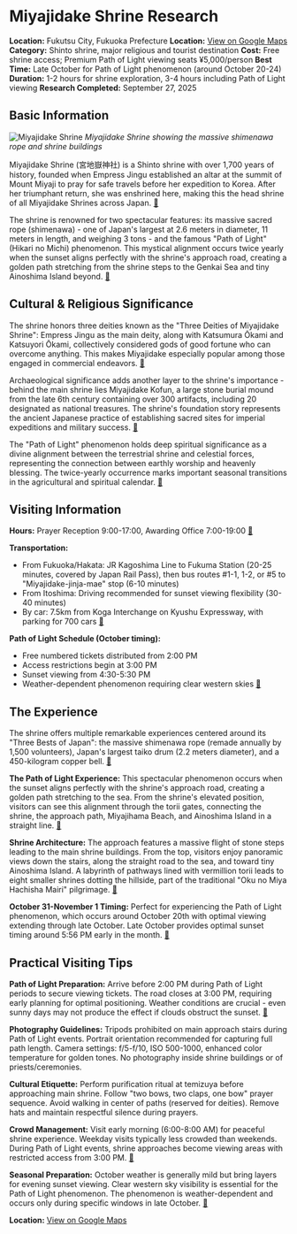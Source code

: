 # Miyajidake Shrine Research

**Location:** Fukutsu City, Fukuoka Prefecture
**Location:** [View on Google Maps](https://maps.google.com/maps?q=33.7664067,130.4896355)
**Category:** Shinto shrine, major religious and tourist destination
**Cost:** Free shrine access; Premium Path of Light viewing seats ¥5,000/person
**Best Time:** Late October for Path of Light phenomenon (around October 20-24)
**Duration:** 1-2 hours for shrine exploration, 3-4 hours including Path of Light viewing
**Research Completed:** September 27, 2025

## Basic Information

![Miyajidake Shrine](https://asset.japan.travel/image/upload/v1666333981/fukuoka/Fukuoka_t_id208_1.jpg)
*Miyajidake Shrine showing the massive shimenawa rope and shrine buildings*

Miyajidake Shrine (宮地嶽神社) is a Shinto shrine with over 1,700 years of history, founded when Empress Jingu established an altar at the summit of Mount Miyaji to pray for safe travels before her expedition to Korea. After her triumphant return, she was enshrined here, making this the head shrine of all Miyajidake Shrines across Japan. [🔗](https://www.crossroadfukuoka.jp/en/spot/10236)

The shrine is renowned for two spectacular features: its massive sacred rope (shimenawa) - one of Japan's largest at 2.6 meters in diameter, 11 meters in length, and weighing 3 tons - and the famous "Path of Light" (Hikari no Michi) phenomenon. This mystical alignment occurs twice yearly when the sunset aligns perfectly with the shrine's approach road, creating a golden path stretching from the shrine steps to the Genkai Sea and tiny Ainoshima Island beyond. [🔗](https://www.fukuoka-now.com/en/event/miyajidake-shrine-path-of-light/)

## Cultural & Religious Significance

The shrine honors three deities known as the "Three Deities of Miyajidake Shrine": Empress Jingu as the main deity, along with Katsumura Ōkami and Katsuyori Ōkami, collectively considered gods of good fortune who can overcome anything. This makes Miyajidake especially popular among those engaged in commercial endeavors. [🔗](https://enjoy-kyushu.com/column/fukuoka/scenic/881.html)

Archaeological significance adds another layer to the shrine's importance - behind the main shrine lies Miyajidake Kofun, a large stone burial mound from the late 6th century containing over 300 artifacts, including 20 designated as national treasures. The shrine's foundation story represents the ancient Japanese practice of establishing sacred sites for imperial expeditions and military success. [🔗](https://japantoday.com/category/features/travel/miyajidake-shrine-a-historic-hillside-full-of-surprises-1)

The "Path of Light" phenomenon holds deep spiritual significance as a divine alignment between the terrestrial shrine and celestial forces, representing the connection between earthly worship and heavenly blessing. The twice-yearly occurrence marks important seasonal transitions in the agricultural and spiritual calendar. [🔗](https://www.fukuoka-now.com/en/event/miyajidake-shrine-path-of-light/)

## Visiting Information

**Hours:** Prayer Reception 9:00-17:00, Awarding Office 7:00-19:00 [🔗](https://japantravel.navitime.com/en/area/jp/spot/02301-1600355/)

**Transportation:**
- From Fukuoka/Hakata: JR Kagoshima Line to Fukuma Station (20-25 minutes, covered by Japan Rail Pass), then bus routes #1-1, 1-2, or #5 to "Miyajidake-jinja-mae" stop (6-10 minutes)
- From Itoshima: Driving recommended for sunset viewing flexibility (30-40 minutes)
- By car: 7.5km from Koga Interchange on Kyushu Expressway, with parking for 700 cars [🔗](https://www.japan.travel/en/spot/779/)

**Path of Light Schedule (October timing):**
- Free numbered tickets distributed from 2:00 PM
- Access restrictions begin at 3:00 PM
- Sunset viewing from 4:30-5:30 PM
- Weather-dependent phenomenon requiring clear western skies [🔗](https://www.tripadvisor.com/ShowTopic-g1022383-i50611-k13688594-Miyajidake_shrine_path_of_light_autumn_viewing-Fukutsu_Fukuoka_Prefecture_Kyushu.html)

## The Experience

The shrine offers multiple remarkable experiences centered around its "Three Bests of Japan": the massive shimenawa rope (remade annually by 1,500 volunteers), Japan's largest taiko drum (2.2 meters diameter), and a 450-kilogram copper bell. [🔗](https://travel.gaijinpot.com/miyajidake-shrine/)

**The Path of Light Experience:** This spectacular phenomenon occurs when the sunset aligns perfectly with the shrine's approach road, creating a golden path stretching to the sea. From the shrine's elevated position, visitors can see this alignment through the torii gates, connecting the shrine, the approach path, Miyajihama Beach, and Ainoshima Island in a straight line. [🔗](https://mercure-fukuokamunakata-resortandspa.jp/en/sightseeing/miyajidakejinja/)

**Shrine Architecture:** The approach features a massive flight of stone steps leading to the main shrine buildings. From the top, visitors enjoy panoramic views down the stairs, along the straight road to the sea, and toward tiny Ainoshima Island. A labyrinth of pathways lined with vermillion torii leads to eight smaller shrines dotting the hillside, part of the traditional "Oku no Miya Hachisha Mairi" pilgrimage. [🔗](https://www.touristinjapan.com/miyajidake-shrine-fukutsu/)

**October 31-November 1 Timing:** Perfect for experiencing the Path of Light phenomenon, which occurs around October 20th with optimal viewing extending through late October. Late October provides optimal sunset timing around 5:56 PM early in the month. [🔗](https://www.fukuoka-now.com/en/event/miyajidake-shrine-path-of-light/)

## Practical Visiting Tips

**Path of Light Preparation:** Arrive before 2:00 PM during Path of Light periods to secure viewing tickets. The road closes at 3:00 PM, requiring early planning for optimal positioning. Weather conditions are crucial - even sunny days may not produce the effect if clouds obstruct the sunset. [🔗](https://www.tripadvisor.com/ShowTopic-g1022383-i50611-k13688594-Miyajidake_shrine_path_of_light_autumn_viewing-Fukutsu_Fukuoka_Prefecture_Kyushu.html)

**Photography Guidelines:** Tripods prohibited on main approach stairs during Path of Light events. Portrait orientation recommended for capturing full path length. Camera settings: f/5-f/10, ISO 500-1000, enhanced color temperature for golden tones. No photography inside shrine buildings or of priests/ceremonies.

**Cultural Etiquette:** Perform purification ritual at temizuya before approaching main shrine. Follow "two bows, two claps, one bow" prayer sequence. Avoid walking in center of paths (reserved for deities). Remove hats and maintain respectful silence during prayers.

**Crowd Management:** Visit early morning (6:00-8:00 AM) for peaceful shrine experience. Weekday visits typically less crowded than weekends. During Path of Light events, shrine approaches become viewing areas with restricted access from 3:00 PM. [🔗](https://travel.gaijinpot.com/miyajidake-shrine/)

**Seasonal Preparation:** October weather is generally mild but bring layers for evening sunset viewing. Clear western sky visibility is essential for the Path of Light phenomenon. The phenomenon is weather-dependent and occurs only during specific windows in late October. [🔗](https://www.fukuoka-now.com/en/event/miyajidake-shrine-path-of-light/)

**Location:** [View on Google Maps](https://www.google.com/maps/place/Miyajidake+Shrine/@33.7796889,130.4825556,17z)
